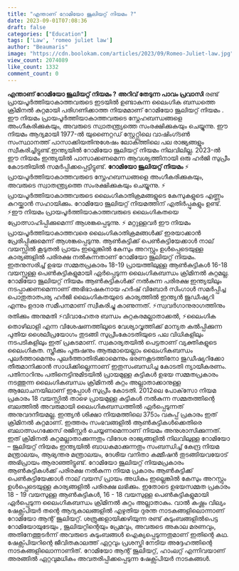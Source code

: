 ```yaml
---
title: "എന്താണ് റോമിയോ ജൂലിയറ്റ് നിയമം ?"
date: 2023-09-01T07:08:36
draft: false
categories: ["Education"]
tags: ['Law', 'romeo juliet law']
author: "Beaumaris"
image: "https://cdn.boolokam.com/articles/2023/09/Romeo-Juliet-law.jpg"
view_count: 2074089
like_count: 1332
comment_count: 0
---
```


**എന്താണ് റോമിയോ ജൂലിയറ്റ് നിയമം ?** **അറിവ് തേടുന്ന പാവം പ്രവാസി** രണ്ട് പ്രായപൂർത്തിയാകാത്തവരുടെ ഇടയിൽ ഉണ്ടാകുന്ന ലൈംഗിക ബന്ധത്തെ ക്രിമിനൽ കുറ്റമായി പരിഗണിക്കാത്ത നിയമമാണ് റോമിയോ ജൂലിയറ്റ് നിയമം . ഈ നിയമം പ്രായപൂർത്തിയാകാത്തവരുടെ സ്നേഹബന്ധങ്ങളെ അംഗീകരിക്കുകയും, അവരുടെ സ്വാതന്ത്ര്യത്തെ സംരക്ഷിക്കുകയും ചെയ്യുന്നു. ഈ നിയമം ആദ്യമായി 1977-ൽ യുണൈറ്റഡ് സ്റ്റേറ്റ്സിലെ വാഷിംഗ്ടൺ സംസ്ഥാനത്ത് പാസാക്കിയതിനുശേഷം ലോകത്തിലെ പല രാജ്യങ്ങളും സ്വീകരിച്ചിട്ടുണ്ട്.ഇന്ത്യയിൽ റോമിയോ ജൂലിയറ്റ് നിയമം നിലവിലില്ല. 2023-ൽ ഈ നിയമം ഇന്ത്യയിൽ പാസാക്കണമെന്ന ആവശ്യത്തിനായി ഒരു ഹർജി സുപ്രീം കോടതിയിൽ സമർപ്പിക്കപ്പെട്ടിട്ടുണ്ട്. **റോമിയോ ജൂലിയറ്റ് നിയമം** ⚡ പ്രായപൂർത്തിയാകാത്തവരുടെ സ്നേഹബന്ധങ്ങളെ അംഗീകരിക്കുകയും, അവരുടെ സ്വാതന്ത്ര്യത്തെ സംരക്ഷിക്കുകയും ചെയ്യുന്നു. ⚡ പ്രായപൂർത്തിയാകാത്തവരുടെ ലൈംഗികാതിക്രമങ്ങളുടെ കേസുകളുടെ എണ്ണം കുറയ്ക്കാൻ സഹായിക്കും. റോമിയോ ജൂലിയറ്റ് നിയമത്തിന് എതിർപ്പുകളും ഉണ്ട്. ⚡ഈ നിയമം പ്രായപൂർത്തിയാകാത്തവരുടെ ലൈംഗികതയെ പ്രോത്സാഹിപ്പിക്കുമെന്ന് ആശങ്കപ്പെടുന്നു. ⚡ മറ്റുള്ളവർ ഈ നിയമം പ്രായപൂർത്തിയാകാത്തവരെ ലൈംഗികാതിക്രമങ്ങൾക്ക് ഇരയാക്കാൻ പ്രേരിപ്പിക്കുമെന്ന് ആശങ്കപ്പെടുന്നു. ആണ്‍കുട്ടിക്ക് പെണ്‍കുട്ടിയേക്കാള്‍ നാല് വയസ്സില്‍ കൂടുതല്‍ പ്രായം ഇല്ലെങ്കില്‍ കേസും അറസ്റ്റും ഉള്‍പ്പെടെയുള്ള കാര്യങ്ങളില്‍ പരിരക്ഷ നല്‍കുന്നതാണ് റോമിയോ ജൂലിയറ്റ് നിയമം. ഇതനുസരിച്ച് ഉഭയ സമ്മതപ്രകാരം 18-19 പ്രായത്തിലുള്ള ആണ്‍കുട്ടികള്‍ 16-18 വയസ്സുള്ള പെണ്‍കുട്ടികളുമായി ഏര്‍പ്പെടുന്ന ലൈംഗികബന്ധം ക്രിമിനല്‍ കുറ്റമല്ല. റോമിയോ ജൂലിയറ്റ് നിയമം ആണ്‍കുട്ടികള്‍ക്ക് നല്‍കുന്ന പരിരക്ഷ ഇന്ത്യയിലും നടപ്പാക്കണമെന്നാണ് അഭിഭാഷകനായ ഹര്‍ഷ് വിബോര്‍ സിംഗാള്‍ സമര്‍പ്പിച്ച പൊതുതാത്പര്യ ഹർജി ലൈംഗികതയുടെ കാര്യത്തില്‍ ഇന്ത്യന്‍ ജുഡീഷ്യറി എന്നും ഉദാര സമീപനമാണ് സ്വീകരിച്ചു കാണുന്നത്. ⚡സ്വവര്‍ഗാനുരാഗത്തിനും രതിക്കും അനുമതി ⚡വിവാഹേതര ബന്ധം കുറ്റകരമല്ലാതാക്കല്‍, ⚡ലൈംഗിക തൊഴിലാളി എന്ന വിശേഷണത്തിലൂടെ വേശ്യാവൃത്തിക്ക് മാന്യത കല്‍പ്പിക്കുന്ന പുതിയ ശൈലീപ്രയോഗം തുടങ്ങി സുപ്രീംകോടതിയുടെ പല വിധികളിലും നടപടികളിലും ഇത് പ്രകടമാണ്. സ്വകാര്യതയില്‍ പെട്ടതാണ് വ്യക്തികളുടെ ലൈംഗികത. സ്ത്രീക്കും പുരുഷനും ആരുമായെല്ലാം ലൈംഗികബന്ധം പുലര്‍ത്താമെന്നും പുലര്‍ത്താതിരിക്കാമെന്നും ഭരണകൂടത്തിനോ ജുഡീഷ്യറിക്കോ തീരുമാനിക്കാന്‍ സാധിക്കില്ലെന്നാണ് ഇതുസംബന്ധിച്ച കോടതി ന്യായീകരണം. പതിനാറിനും പതിനെട്ടിനുമിടയില്‍ പ്രായമുള്ള കുട്ടികള്‍ ഉഭയ സമ്മതപ്രകാരം നടത്തുന്ന ലൈംഗികബന്ധം ക്രിമിനല്‍ കുറ്റം അല്ലാതാക്കാനുള്ള ആലോചനയിലാണ് ഇപ്പോള്‍ സുപ്രീം കോടതി. 2012ലെ പോക്‌സോ നിയമ പ്രകാരം 18 വയസ്സില്‍ താഴെ പ്രായമുള്ള കുട്ടികള്‍ നല്‍കുന്ന സമ്മതത്തിന്റെ ബലത്തില്‍ അവരുമായി ലൈംഗികബന്ധത്തില്‍ ഏര്‍പ്പെടുന്നത് അനുവദനീയമല്ല. ഇന്ത്യന്‍ ശിക്ഷാ നിയമത്തിലെ 375ാം വകുപ്പ് പ്രകാരം ഇത് ക്രിമിനല്‍ കുറ്റമാണ്. ഇത്തരം സംഭവങ്ങളില്‍ ആണ്‍കുട്ടികള്‍ക്കെതിരെ ബലാത്സംഗക്കേസ് രജിസ്റ്റര്‍ ചെയ്യണമെന്നാണ് നിയമം അനുശാസിക്കുന്നത്. ഇത് ക്രിമിനല്‍ കുറ്റമല്ലാതാക്കുന്നതും വിദേശ രാജ്യങ്ങളില്‍ നിലവിലുള്ള റോമിയോ – ജൂലിയറ്റ് നിയമം ഇന്ത്യയില്‍ ബാധകമാക്കുന്നതും സംബന്ധിച്ച് കേന്ദ്ര നിയമ മന്ത്രാലയം, ആഭ്യന്തര മന്ത്രാലയം, ദേശീയ വനിതാ കമ്മീഷന്‍ തുടങ്ങിയവയോട് അഭിപ്രായം ആരാഞ്ഞിട്ടുണ്ട്. റോമിയോ ജൂലിയറ്റ് നിയമപ്രകാരം ആൺകുട്ടികൾക്ക് പരിരക്ഷ നൽകുന്ന നിയമ പ്രകാരം ആൺകുട്ടിക്ക് പെൺകുട്ടിയേക്കാൾ നാല് വയസ് പ്രായം അധികം ഇല്ലെങ്കിൽ കേസും അറസ്റ്റും ഉൾപ്പെടെയുള്ള കാര്യങ്ങളിൽ പരിരക്ഷ ലഭിക്കും. ഇതോടെ ഉഭയസമ്മത പ്രകാരം 18 - 19 വയസുള്ള ആൺകുട്ടികൾ, 16 - 18 വയസുള്ള പെൺകുട്ടികളുമായി ഏർപ്പെടുന്ന ലൈംഗികബന്ധം ക്രിമിനൽ കുറ്റം അല്ലാതാകും. വാൽ കഷ്ണം വില്യം ഷേക്സ്പിയർ തന്റെ ആദ്യകാലങ്ങളിൽ എഴുതിയ ദുരന്ത നാടകങ്ങളിലൊന്നാണ് റോമിയോ ആന്റ് ജൂലിയറ്റ്. ശത്രുക്കളായിക്കഴിയുന്ന രണ്ട് കുടുംബങ്ങളിൽപെട്ട റോമിയോയുടേയും , ജൂലിയറ്റിന്റെയും പ്രേമവും, അവരുടെ അകാല മരണവും, അതിനേത്തുടർന്ന് അവരുടെ കുടുംബങ്ങൾ ഐക്യപ്പെടുന്നതുമാണ് ഇതിന്റെ കഥ. ഷേക്സ്പിയറിന്റെ ജീവിതകാലത്ത് ഏറ്റവും പ്രശസ്തി നേടിയ അദ്ദേഹത്തിന്റെ നാടകങ്ങളിലൊന്നാണിത്. റോമിയോ ആന്റ് ജൂലിയറ്റ്, ഹാംലറ്റ് എന്നിവയാണ് അരങ്ങിൽ ഏറ്റവുമധികം അവതരിപ്പിക്കപ്പെടുന്ന ഷേക്സ്പിയർ നാടകങ്ങൾ.
